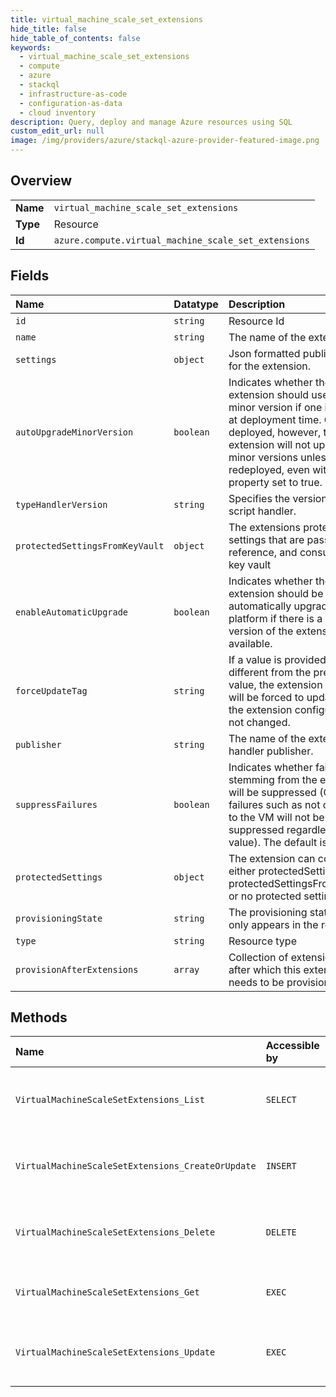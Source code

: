 ```yaml
---
title: virtual_machine_scale_set_extensions
hide_title: false
hide_table_of_contents: false
keywords:
  - virtual_machine_scale_set_extensions
  - compute
  - azure    
  - stackql
  - infrastructure-as-code
  - configuration-as-data
  - cloud inventory
description: Query, deploy and manage Azure resources using SQL
custom_edit_url: null
image: /img/providers/azure/stackql-azure-provider-featured-image.png
---
```

  
    

## Overview
<table><tbody>
<tr><td><b>Name</b></td><td><code>virtual_machine_scale_set_extensions</code></td></tr>
<tr><td><b>Type</b></td><td>Resource</td></tr>
<tr><td><b>Id</b></td><td><code>azure.compute.virtual_machine_scale_set_extensions</code></td></tr>
</tbody></table>

## Fields
| Name | Datatype | Description |
|:-----|:---------|:------------|
| `id` | `string` | Resource Id |
| `name` | `string` | The name of the extension. |
| `settings` | `object` | Json formatted public settings for the extension. |
| `autoUpgradeMinorVersion` | `boolean` | Indicates whether the extension should use a newer minor version if one is available at deployment time. Once deployed, however, the extension will not upgrade minor versions unless redeployed, even with this property set to true. |
| `typeHandlerVersion` | `string` | Specifies the version of the script handler. |
| `protectedSettingsFromKeyVault` | `object` | The extensions protected settings that are passed by reference, and consumed from key vault |
| `enableAutomaticUpgrade` | `boolean` | Indicates whether the extension should be automatically upgraded by the platform if there is a newer version of the extension available. |
| `forceUpdateTag` | `string` | If a value is provided and is different from the previous value, the extension handler will be forced to update even if the extension configuration has not changed. |
| `publisher` | `string` | The name of the extension handler publisher. |
| `suppressFailures` | `boolean` | Indicates whether failures stemming from the extension will be suppressed (Operational failures such as not connecting to the VM will not be suppressed regardless of this value). The default is false. |
| `protectedSettings` | `object` | The extension can contain either protectedSettings or protectedSettingsFromKeyVault or no protected settings at all. |
| `provisioningState` | `string` | The provisioning state, which only appears in the response. |
| `type` | `string` | Resource type |
| `provisionAfterExtensions` | `array` | Collection of extension names after which this extension needs to be provisioned. |
## Methods
| Name | Accessible by | Required Params | Description |
|:-----|:--------------|:----------------|:------------|
| `VirtualMachineScaleSetExtensions_List` | `SELECT` | `resourceGroupName, subscriptionId, vmScaleSetName` | Gets a list of all extensions in a VM scale set. |
| `VirtualMachineScaleSetExtensions_CreateOrUpdate` | `INSERT` | `resourceGroupName, subscriptionId, vmScaleSetName, vmssExtensionName` | The operation to create or update an extension. |
| `VirtualMachineScaleSetExtensions_Delete` | `DELETE` | `resourceGroupName, subscriptionId, vmScaleSetName, vmssExtensionName` | The operation to delete the extension. |
| `VirtualMachineScaleSetExtensions_Get` | `EXEC` | `resourceGroupName, subscriptionId, vmScaleSetName, vmssExtensionName` | The operation to get the extension. |
| `VirtualMachineScaleSetExtensions_Update` | `EXEC` | `resourceGroupName, subscriptionId, vmScaleSetName, vmssExtensionName` | The operation to update an extension. |
